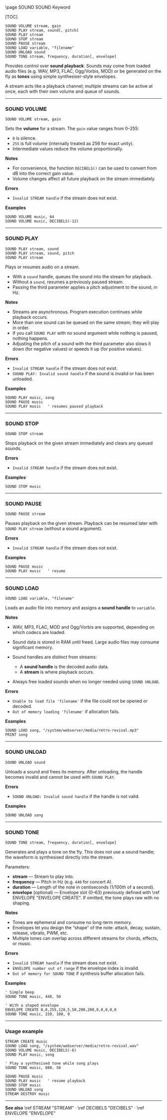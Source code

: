 \page SOUND SOUND Keyword

\[TOC]

```basic
SOUND VOLUME stream, gain
SOUND PLAY stream, sound[, pitch]
SOUND PLAY stream
SOUND STOP stream
SOUND PAUSE stream
SOUND LOAD variable, "filename"
SOUND UNLOAD sound
SOUND TONE stream, frequency, duration[, envelope]
```

Provides control over **sound playback**.
Sounds may come from loaded audio files (e.g. WAV, MP3, FLAC, Ogg/Vorbis, MOD) or be generated on the fly as **tones** using simple synthesiser-style envelopes.

A stream acts like a playback channel; multiple streams can be active at once, each with their own volume and queue of sounds.

---

### SOUND VOLUME

```basic
SOUND VOLUME stream, gain
```

Sets the **volume** for a stream.
The `gain` value ranges from 0–255:

* `0` is silence.
* `255` is full volume (internally treated as 256 for exact unity).
* Intermediate values reduce the volume proportionally.

**Notes**

* For convenience, the function `DECIBELS()` can be used to convert from dB into the correct gain value.
* Volume changes affect all future playback on the stream immediately.

**Errors**

* `Invalid STREAM handle` if the stream does not exist.

**Examples**

```basic
SOUND VOLUME music, 64
SOUND VOLUME music, DECIBELS(-12)
```

---

### SOUND PLAY

```basic
SOUND PLAY stream, sound
SOUND PLAY stream, sound, pitch
SOUND PLAY stream
```

Plays or resumes audio on a stream.

* With a `sound` handle, queues the sound into the stream for playback.
* Without a `sound`, resumes a previously paused stream.
* Passing the third parameter applies a pitch adjustment to the sound, in Hz.

**Notes**

* Streams are asynchronous. Program execution continues while playback occurs.
* More than one sound can be queued on the same stream; they will play in order.
* If you call `SOUND PLAY` with no sound argument while nothing is paused, nothing happens.
* Adjusting the pitch of a sound with the third parameter also slows it down (for negative values) or speeds it up (for positive values).

**Errors**

* `Invalid STREAM handle` if the stream does not exist.
* `SOUND PLAY: Invalid sound handle` if the sound is invalid or has been unloaded.

**Examples**

```basic
SOUND PLAY music, song
SOUND PAUSE music
SOUND PLAY music   ' resumes paused playback
```

---

### SOUND STOP

```basic
SOUND STOP stream
```

Stops playback on the given stream immediately and clears any queued sounds.

**Errors**

* `Invalid STREAM handle` if the stream does not exist.

**Examples**

```basic
SOUND STOP music
```

---

### SOUND PAUSE

```basic
SOUND PAUSE stream
```

Pauses playback on the given stream.
Playback can be resumed later with `SOUND PLAY stream` (without a sound argument).

**Errors**

* `Invalid STREAM handle` if the stream does not exist.

**Examples**

```basic
SOUND PAUSE music
SOUND PLAY music   ' resume
```

---

### SOUND LOAD

```basic
SOUND LOAD variable, "filename"
```

Loads an audio file into memory and assigns a **sound handle** to `variable`.

**Notes**

* WAV, MP3, FLAC, MOD and Ogg/Vorbis are supported, depending on which codecs are loaded.
* Sound data is stored in RAM until freed. Large audio files may consume significant memory.
* Sound handles are distinct from streams:

  * A **sound handle** is the decoded audio data.
  * A **stream** is where playback occurs.
* Always free loaded sounds when no longer needed using `SOUND UNLOAD`.

**Errors**

* `Unable to load file 'filename'` if the file could not be opened or decoded.
* `Out of memory loading 'filename'` if allocation fails.

**Examples**

```basic
SOUND LOAD song, "/system/webserver/media/retro-revival.mp3"
PRINT song
```

---

### SOUND UNLOAD

```basic
SOUND UNLOAD sound
```

Unloads a sound and frees its memory.
After unloading, the handle becomes invalid and cannot be used with `SOUND PLAY`.

**Errors**

* `SOUND UNLOAD: Invalid sound handle` if the handle is not valid.

**Examples**

```basic
SOUND UNLOAD song
```

---

### SOUND TONE

```basic
SOUND TONE stream, frequency, duration[, envelope]
```

Generates and plays a tone on the fly.
This does not use a sound handle; the waveform is synthesised directly into the stream.

Parameters:

* **stream** — Stream to play into.
* **frequency** — Pitch in Hz (e.g. `440` for concert A).
* **duration** — Length of the note in centiseconds (1/100th of a second).
* **envelope** (optional) — Envelope slot (0–63) previously defined with \ref ENVELOPE "ENVELOPE CREATE". If omitted, the tone plays raw with no shaping.

**Notes**

* Tones are ephemeral and consume no long-term memory.
* Envelopes let you design the “shape” of the note: attack, decay, sustain, release, vibrato, PWM, etc.
* Multiple tones can overlap across different streams for chords, effects, or music.

**Errors**

* `Invalid STREAM handle` if the stream does not exist.
* `ENVELOPE number out of range` if the envelope index is invalid.
* `Out of memory for SOUND TONE` if synthesis buffer allocation fails.

**Examples**

```basic
' Simple beep
SOUND TONE music, 440, 50

' With a shaped envelope
ENVELOPE CREATE 0,0,255,128,5,50,200,200,0,0,0,0,0
SOUND TONE music, 220, 100, 0
```

---

### Usage example

```basic
STREAM CREATE music
SOUND LOAD song, "/system/webserver/media/retro-revival.wav"
SOUND VOLUME music, DECIBELS(-6)
SOUND PLAY music, song

' Play a synthesised tone while song plays
SOUND TONE music, 880, 50

SOUND PAUSE music
SOUND PLAY music   ' resume playback
SOUND STOP music
SOUND UNLOAD song
STREAM DESTROY music
```

---

**See also**
\ref STREAM "STREAM" · \ref DECIBELS "DECIBELS" · \ref ENVELOPE "ENVELOPE"
